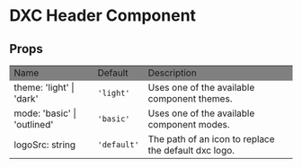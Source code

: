 # DXC Header Component

## Props

<table>
    <tr style="background-color: grey">
        <td>Name</td>
        <td>Default</td>
        <td>Description</td>
    </tr>
    <tr>
        <td>theme: 'light' | 'dark'</td>
        <td><code>'light'</code></td>
        <td>Uses one of the available component themes.</td>
    </tr>
     <tr>
        <td>mode: 'basic' | 'outlined'</td>
        <td><code>'basic'</code></td>
        <td>Uses one of the available component modes.</td>
    </tr>
    <tr>
        <td>logoSrc: string</td>
        <td><code>'default'</code></td>
        <td>The path of an icon to replace the default dxc logo.</td>
    </tr>
</table>

